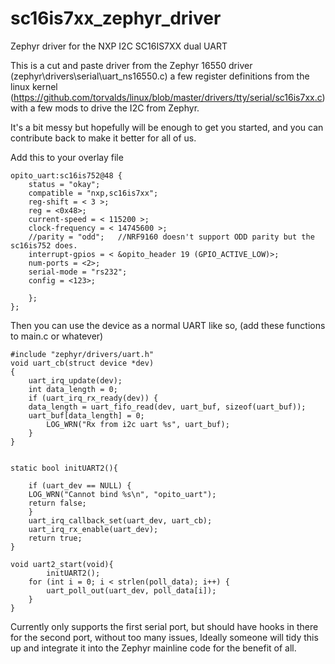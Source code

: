 # sc16is7xx_zephyr_driver
Zephyr driver for the NXP I2C SC16IS7XX dual UART

This is a cut and paste driver from the Zephyr 16550 driver (zephyr\drivers\serial\uart_ns16550.c) a few register definitions from the linux kernel (https://github.com/torvalds/linux/blob/master/drivers/tty/serial/sc16is7xx.c) with a few mods to drive the I2C from Zephyr. 

It's a bit messy but hopefully will be enough to get you started, and you can contribute back to make it better for all of us. 

Add this to your overlay file

	opito_uart:sc16is752@48 {
		status = "okay";
		compatible = "nxp,sc16is7xx";
		reg-shift = < 3 >;
		reg = <0x48>;
		current-speed = < 115200 >;
		clock-frequency = < 14745600 >;
		//parity = "odd"; 	//NRF9160 doesn't support ODD parity but the sc16is752 does.
		interrupt-gpios = < &opito_header 19 (GPIO_ACTIVE_LOW)>;
		num-ports = <2>; 
		serial-mode = "rs232";
		config = <123>;

		};
	};
	
	
Then you can use the device as a normal UART like so, (add these functions to main.c or whatever)

	#include "zephyr/drivers/uart.h"
	void uart_cb(struct device *dev)
	{
	    uart_irq_update(dev);
	    int data_length = 0;
	    if (uart_irq_rx_ready(dev)) {
		data_length = uart_fifo_read(dev, uart_buf, sizeof(uart_buf));
		uart_buf[data_length] = 0;
			LOG_WRN("Rx from i2c uart %s", uart_buf);
	    }
	}


	static bool initUART2(){

	    if (uart_dev == NULL) {
		LOG_WRN("Cannot bind %s\n", "opito_uart");
		return false;
	    }
	    uart_irq_callback_set(uart_dev, uart_cb);
		uart_irq_rx_enable(uart_dev);
	    return true;
	}

	void uart2_start(void){
	    	initUART2();
		for (int i = 0; i < strlen(poll_data); i++) {
			uart_poll_out(uart_dev, poll_data[i]);
		}
	}


Currently only supports the first serial port, but should have hooks in there for the second port, without too many issues, Ideally someone will tidy this up and integrate it into the Zephyr mainline code for the benefit of all. 


